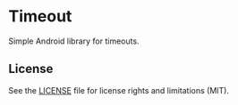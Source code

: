 # Timeout

Simple Android library for timeouts.

## License

See the [LICENSE](LICENSE) file for license rights and limitations (MIT).
